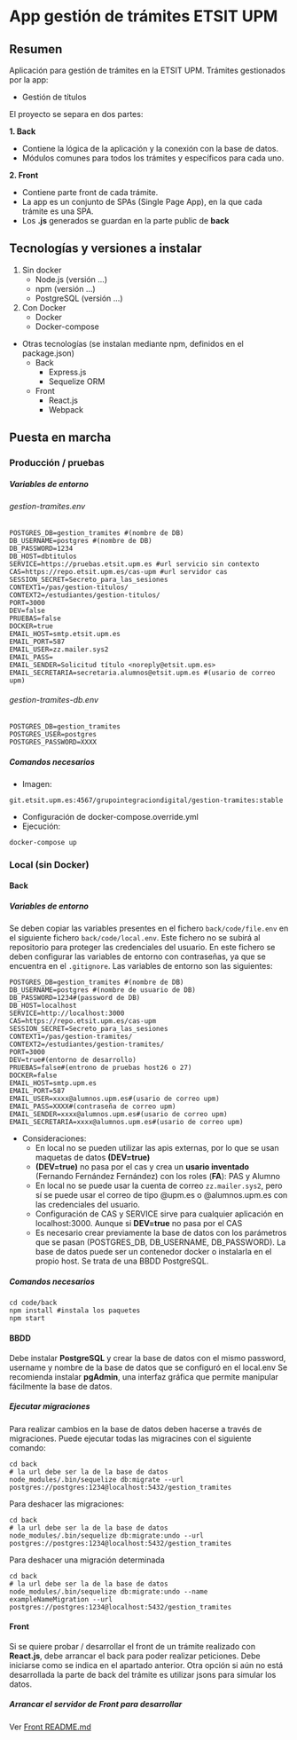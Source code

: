 # App gestión de trámites ETSIT UPM

## Resumen
Aplicación para gestión de trámites en la ETSIT UPM.
Trámites gestionados por la app:
- Gestión de títulos

El proyecto se separa en dos partes:

**1. Back**
- Contiene la lógica de la aplicación y la conexión con la base de datos.
- Módulos comunes para todos los trámites y específicos para cada uno.

**2. Front**
- Contiene parte front de cada trámite.
- La app es un conjunto de SPAs (Single Page App), en la que cada trámite es una SPA.
- Los **.js** generados se guardan en la parte public de **back**
## Tecnologías y versiones a instalar
1. Sin docker
	- Node.js (versión ...)
	- npm (versión ...)
	- PostgreSQL (versión ...)
1. Con Docker
	- Docker
	- Docker-compose

- Otras tecnologías (se instalan mediante npm, definidos en el package.json)
	- Back
		- Express.js
		- Sequelize ORM
	- Front
		- React.js
		- Webpack

## Puesta en marcha
### Producción / pruebas
##### Variables de entorno
###### gestion-tramites.env
```shell
POSTGRES_DB=gestion_tramites #(nombre de DB)
DB_USERNAME=postgres #(nombre de DB)
DB_PASSWORD=1234
DB_HOST=dbtitulos
SERVICE=https://pruebas.etsit.upm.es #url servicio sin contexto
CAS=https://repo.etsit.upm.es/cas-upm #url servidor cas
SESSION_SECRET=Secreto_para_las_sesiones
CONTEXT1=/pas/gestion-titulos/
CONTEXT2=/estudiantes/gestion-titulos/
PORT=3000
DEV=false
PRUEBAS=false
DOCKER=true
EMAIL_HOST=smtp.etsit.upm.es
EMAIL_PORT=587
EMAIL_USER=zz.mailer.sys2
EMAIL_PASS=
EMAIL_SENDER=Solicitud título <noreply@etsit.upm.es>
EMAIL_SECRETARIA=secretaria.alumnos@etsit.upm.es #(usario de correo upm)
```
###### gestion-tramites-db.env 
```shell
POSTGRES_DB=gestion_tramites
POSTGRES_USER=postgres
POSTGRES_PASSWORD=XXXX
```
##### Comandos necesarios
- Imagen:
```shell
git.etsit.upm.es:4567/grupointegraciondigital/gestion-tramites:stable
```
- Configuración de docker-compose.override.yml
- Ejecución:
```shell
docker-compose up
```

### Local (sin Docker)
#### Back
##### Variables de entorno
Se deben copiar las variables presentes en el fichero  `back/code/file.env` en el siguiente fichero `back/code/local.env`. Este fichero no se subirá al repositorio para proteger las credenciales del usuario. En este fichero se deben configurar las variables de entorno con contraseñas, ya que se encuentra en el `.gitignore`. Las variables de entorno son las siguientes:
```shell
POSTGRES_DB=gestion_tramites #(nombre de DB)
DB_USERNAME=postgres #(nombre de usuario de DB)
DB_PASSWORD=1234#(password de DB)
DB_HOST=localhost
SERVICE=http://localhost:3000
CAS=https://repo.etsit.upm.es/cas-upm
SESSION_SECRET=Secreto_para_las_sesiones
CONTEXT1=/pas/gestion-tramites/
CONTEXT2=/estudiantes/gestion-tramites/
PORT=3000
DEV=true#(entorno de desarrollo)
PRUEBAS=false#(entrono de pruebas host26 o 27)
DOCKER=false
EMAIL_HOST=smtp.upm.es
EMAIL_PORT=587
EMAIL_USER=xxxx@alumnos.upm.es#(usario de correo upm)
EMAIL_PASS=XXXX#(contraseña de correo upm)
EMAIL_SENDER=xxxx@alumnos.upm.es#(usario de correo upm)
EMAIL_SECRETARIA=xxxx@alumnos.upm.es#(usario de correo upm)
```
- Consideraciones:
	- En local no se pueden utilizar las apis externas, por lo que se usan maquetas de datos **(DEV=true)**
	- **(DEV=true)** no  pasa por el cas y crea un **usario inventado** (Fernando Fernández Fernández) con los roles (**FA**): PAS y Alumno 
	- En local no se puede usar la cuenta de correo ``zz.mailer.sys2``, pero sí se puede usar el correo de tipo @upm.es o @alumnos.upm.es con las credenciales del usuario.
	- Configuración de CAS y SERVICE sirve para cualquier aplicación en localhost:3000. Aunque si **DEV=true** no pasa por el CAS
	- Es necesario crear previamente la base de datos con los parámetros que se pasan (POSTGRES_DB, DB_USERNAME, DB_PASSWORD). La base de datos puede ser un contenedor docker o instalarla en el propio host. Se trata de una BBDD PostgreSQL.
##### Comandos necesarios
```shell
cd code/back
npm install #instala los paquetes
npm start
```

#### BBDD
Debe instalar **PostgreSQL** y crear la base de datos con el mismo password, username y nombre de la base de datos que se configuró en el local.env
Se recomienda instalar **pgAdmin**, una interfaz gráfica que permite manipular fácilmente la base de datos.

##### Ejecutar migraciones
Para realizar cambios en la base de datos deben hacerse a través de migraciones. Puede ejecutar todas las migracines con el siguiente comando:

```shell
cd back
# la url debe ser la de la base de datos
node_modules/.bin/sequelize db:migrate --url postgres://postgres:1234@localhost:5432/gestion_tramites
```
Para deshacer las migraciones:
```shell
cd back
# la url debe ser la de la base de datos
node_modules/.bin/sequelize db:migrate:undo --url postgres://postgres:1234@localhost:5432/gestion_tramites
```

Para deshacer una migración determinada
```shell
cd back
# la url debe ser la de la base de datos
node_modules/.bin/sequelize db:migrate:undo --name exampleNameMigration --url postgres://postgres:1234@localhost:5432/gestion_tramites
```

#### Front
Si se quiere probar / desarrollar el front de un trámite realizado con **React.js**,  debe arrancar el back para poder realizar peticiones. Debe iniciarse como se indica en el apartado anterior. Otra opción si aún no está desarrollada la parte de back del trámite es utilizar jsons para simular los datos.

##### Arrancar el servidor de Front para desarrollar
Ver [Front README.md](front/README.md)
